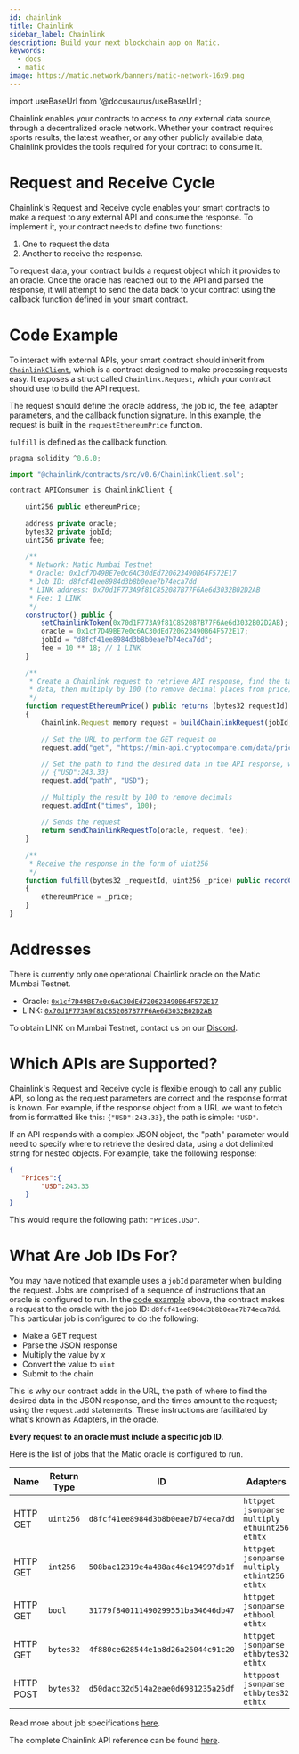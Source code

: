 ```yaml
---
id: chainlink
title: Chainlink
sidebar_label: Chainlink
description: Build your next blockchain app on Matic.
keywords:
  - docs
  - matic
image: https://matic.network/banners/matic-network-16x9.png 
---
```

import useBaseUrl from '@docusaurus/useBaseUrl';

Chainlink enables your contracts to access to *any* external data source, through a decentralized oracle network. Whether your contract requires sports results, the latest weather, or any other publicly available data, Chainlink provides the tools required for your contract to consume it.

# Request and Receive Cycle

Chainlink's Request and Receive cycle enables your smart contracts to make a request to any external API and consume the response. To implement it, your contract needs to define two functions: 

1. One to request the data
2. Another to receive the response.

To request data, your contract builds a request object which it provides to an oracle. Once the oracle has reached out to the API and parsed the response, it will attempt to send the data back to your contract using the callback function defined in your smart contract.

# Code Example

To interact with external APIs, your smart contract should inherit from <a href="https://github.com/smartcontractkit/chainlink/blob/develop/evm-contracts/src/v0.6/ChainlinkClient.sol" target="_blank">`ChainlinkClient`</a>, which is a contract designed to make processing requests easy. It exposes a struct called `Chainlink.Request`, which your contract should use to build the API request. 

The request should define the oracle address, the job id, the fee, adapter parameters, and the callback function signature. In this example, the request is built in the `requestEthereumPrice` function.

`fulfill` is defined as the callback function.

```javascript
pragma solidity ^0.6.0;

import "@chainlink/contracts/src/v0.6/ChainlinkClient.sol";

contract APIConsumer is ChainlinkClient {
  
    uint256 public ethereumPrice;
    
    address private oracle;
    bytes32 private jobId;
    uint256 private fee;
    
    /**
     * Network: Matic Mumbai Testnet
     * Oracle: 0x1cf7D49BE7e0c6AC30dEd720623490B64F572E17
     * Job ID: d8fcf41ee8984d3b8b0eae7b74eca7dd
     * LINK address: 0x70d1F773A9f81C852087B77F6Ae6d3032B02D2AB
     * Fee: 1 LINK
     */
    constructor() public {
        setChainlinkToken(0x70d1F773A9f81C852087B77F6Ae6d3032B02D2AB);
        oracle = 0x1cf7D49BE7e0c6AC30dEd720623490B64F572E17;
        jobId = "d8fcf41ee8984d3b8b0eae7b74eca7dd";
        fee = 10 ** 18; // 1 LINK
    }
    
    /**
     * Create a Chainlink request to retrieve API response, find the target price
     * data, then multiply by 100 (to remove decimal places from price).
     */
    function requestEthereumPrice() public returns (bytes32 requestId) 
    {
        Chainlink.Request memory request = buildChainlinkRequest(jobId, address(this), this.fulfill.selector);
        
        // Set the URL to perform the GET request on
        request.add("get", "https://min-api.cryptocompare.com/data/price?fsym=ETH&tsyms=USD");
        
        // Set the path to find the desired data in the API response, where the response format is:
        // {"USD":243.33}
        request.add("path", "USD");
        
        // Multiply the result by 100 to remove decimals
        request.addInt("times", 100);
        
        // Sends the request
        return sendChainlinkRequestTo(oracle, request, fee);
    }
    
    /**
     * Receive the response in the form of uint256
     */ 
    function fulfill(bytes32 _requestId, uint256 _price) public recordChainlinkFulfillment(_requestId)
    {
        ethereumPrice = _price;
    }
}
```

# Addresses

There is currently only one operational Chainlink oracle on the Matic Mumbai Testnet.

* Oracle: <a href="https://mumbai-explorer.matic.today/address/0x1cf7D49BE7e0c6AC30dEd720623490B64F572E17/transactions" target="_blank">`0x1cf7D49BE7e0c6AC30dEd720623490B64F572E17`</a>
* LINK: <a href="https://mumbai-explorer.matic.today/address/0x70d1F773A9f81C852087B77F6Ae6d3032B02D2AB/transactions" target="_blank">`0x70d1F773A9f81C852087B77F6Ae6d3032B02D2AB`</a>

To obtain LINK on Mumbai Testnet, contact us on our <a href="https://discord.com/invite/UFC4VYh" target="_blank">Discord</a>.

# Which APIs are Supported?

Chainlink's Request and Receive cycle is flexible enough to call any public API, so long as the request parameters are correct and the response format is known. For example, if the response object from a URL we want to fetch from is formatted like this: `{"USD":243.33}`, the path is simple: `"USD"`.

If an API responds with a complex JSON object, the "path" parameter would need to specify where to retrieve the desired data, using a dot delimited string for nested objects. For example, take the following response:

```JSON
{
   "Prices":{
        "USD":243.33
    }
}
```

This would require the following path: `"Prices.USD"`.

# What Are Job IDs For?

You may have noticed that example uses a `jobId` parameter when building the request. Jobs are comprised of a sequence of instructions that an oracle is configured to run. In the [code example](#code-example) above, the contract makes a request to the oracle with the job ID: `d8fcf41ee8984d3b8b0eae7b74eca7dd`. This particular job is configured to do the following:

* Make a GET request 
* Parse the JSON response
* Multiply the value by *x*
* Convert the value to `uint` 
* Submit to the chain

This is why our contract adds in the URL, the path of where to find the desired data in the JSON response, and the times amount to the request; using the `request.add` statements. These instructions are facilitated by what's known as Adapters, in the oracle.

**Every request to an oracle must include a specific job ID.**

Here is the list of jobs that the Matic oracle is configured to run.

| Name |  Return Type  | ID | Adapters |
|-----|--------|------|-------|
| HTTP GET | `uint256` | `d8fcf41ee8984d3b8b0eae7b74eca7dd` |  `httpget`<br>`jsonparse`<br>`multiply`<br>`ethuint256`<br>`ethtx`  |
| HTTP GET | `int256` | `508bac12319e4a488ac46e194997db1f ` |  `httpget`<br>`jsonparse`<br>`multiply`<br>`ethint256`<br>`ethtx`  |
| HTTP GET | `bool` | `31779f840111490299551ba34646db47 ` |  `httpget`<br>`jsonparse`<br>`ethbool`<br>`ethtx`  |
| HTTP GET | `bytes32` | `4f880ce628544e1a8d26a26044c91c20 ` | `httpget`<br>`jsonparse`<br>`ethbytes32`<br>`ethtx`  |
| HTTP POST | `bytes32` | `d50dacc32d514a2eae0d6981235a25df ` | `httppost`<br>`jsonparse`<br>`ethbytes32`<br>`ethtx`  |

Read more about job specifications [here](https://docs.chain.link/docs/job-specifications).

The complete Chainlink API reference can be found [here](https://docs.chain.link/docs/chainlink-framework).
